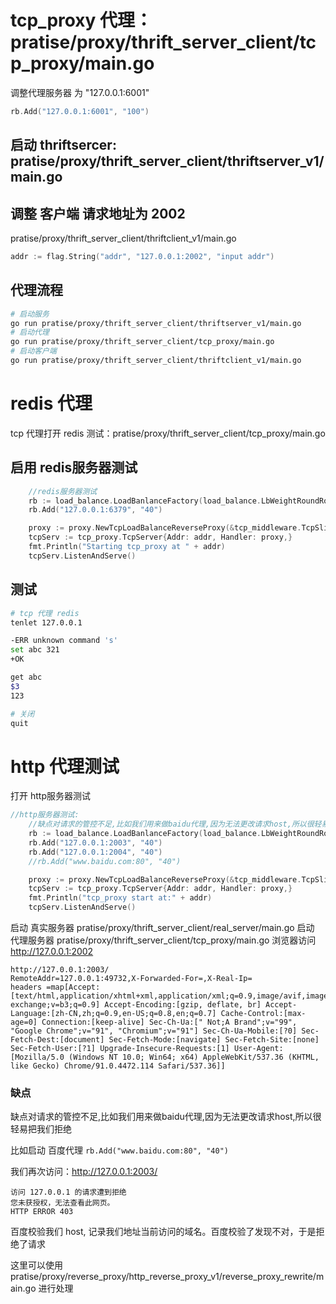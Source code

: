 # tcp_proxy 代理： pratise/proxy/thrift_server_client/tcp_proxy/main.go

调整代理服务器 为 "127.0.0.1:6001"
```go
rb.Add("127.0.0.1:6001", "100")
```

## 启动 thriftsercer: pratise/proxy/thrift_server_client/thriftserver_v1/main.go

## 调整 客户端 请求地址为 2002
pratise/proxy/thrift_server_client/thriftclient_v1/main.go

```go
addr := flag.String("addr", "127.0.0.1:2002", "input addr")
```

## 代理流程
```bash
# 启动服务
go run pratise/proxy/thrift_server_client/thriftserver_v1/main.go
# 启动代理
go run pratise/proxy/thrift_server_client/tcp_proxy/main.go
# 启动客户端
go run pratise/proxy/thrift_server_client/thriftclient_v1/main.go
```

# redis 代理

tcp 代理打开 redis 测试：pratise/proxy/thrift_server_client/tcp_proxy/main.go
## 启用 redis服务器测试
```go
	//redis服务器测试
	rb := load_balance.LoadBanlanceFactory(load_balance.LbWeightRoundRobin)
	rb.Add("127.0.0.1:6379", "40")

	proxy := proxy.NewTcpLoadBalanceReverseProxy(&tcp_middleware.TcpSliceRouterContext{}, rb)
	tcpServ := tcp_proxy.TcpServer{Addr: addr, Handler: proxy,}
	fmt.Println("Starting tcp_proxy at " + addr)
	tcpServ.ListenAndServe()
```

## 测试
```bash
# tcp 代理 redis 
tenlet 127.0.0.1

-ERR unknown command 's'
set abc 321 
+OK 

get abc 
$3
123

# 关闭
quit
```

# http 代理测试
打开 http服务器测试
```go
//http服务器测试:
	//缺点对请求的管控不足,比如我们用来做baidu代理,因为无法更改请求host,所以很轻易把我们拒绝
	rb := load_balance.LoadBanlanceFactory(load_balance.LbWeightRoundRobin)
	rb.Add("127.0.0.1:2003", "40")
	rb.Add("127.0.0.1:2004", "40")
	//rb.Add("www.baidu.com:80", "40")

	proxy := proxy.NewTcpLoadBalanceReverseProxy(&tcp_middleware.TcpSliceRouterContext{}, rb)
	tcpServ := tcp_proxy.TcpServer{Addr: addr, Handler: proxy,}
	fmt.Println("tcp_proxy start at:" + addr)
	tcpServ.ListenAndServe()
```

启动 真实服务器 pratise/proxy/thrift_server_client/real_server/main.go
启动 代理服务器 pratise/proxy/thrift_server_client/tcp_proxy/main.go
浏览器访问 http://127.0.0.1:2002
```text
http://127.0.0.1:2003/
RemoteAddr=127.0.0.1:49732,X-Forwarded-For=,X-Real-Ip=
headers =map[Accept:[text/html,application/xhtml+xml,application/xml;q=0.9,image/avif,image/webp,image/apng,*/*;q=0.8,application/signed-exchange;v=b3;q=0.9] Accept-Encoding:[gzip, deflate, br] Accept-Language:[zh-CN,zh;q=0.9,en-US;q=0.8,en;q=0.7] Cache-Control:[max-age=0] Connection:[keep-alive] Sec-Ch-Ua:[" Not;A Brand";v="99", "Google Chrome";v="91", "Chromium";v="91"] Sec-Ch-Ua-Mobile:[?0] Sec-Fetch-Dest:[document] Sec-Fetch-Mode:[navigate] Sec-Fetch-Site:[none] Sec-Fetch-User:[?1] Upgrade-Insecure-Requests:[1] User-Agent:[Mozilla/5.0 (Windows NT 10.0; Win64; x64) AppleWebKit/537.36 (KHTML, like Gecko) Chrome/91.0.4472.114 Safari/537.36]]
```

### 缺点
缺点对请求的管控不足,比如我们用来做baidu代理,因为无法更改请求host,所以很轻易把我们拒绝

比如启动 百度代理 `rb.Add("www.baidu.com:80", "40")`

我们再次访问：http://127.0.0.1:2003/
```text
访问 127.0.0.1 的请求遭到拒绝
您未获授权，无法查看此网页。
HTTP ERROR 403
```

百度校验我们 host, 记录我们地址当前访问的域名。百度校验了发现不对，于是拒绝了请求

这里可以使用 pratise/proxy/reverse_proxy/http_reverse_proxy_v1/reverse_proxy_rewrite/main.go 进行处理